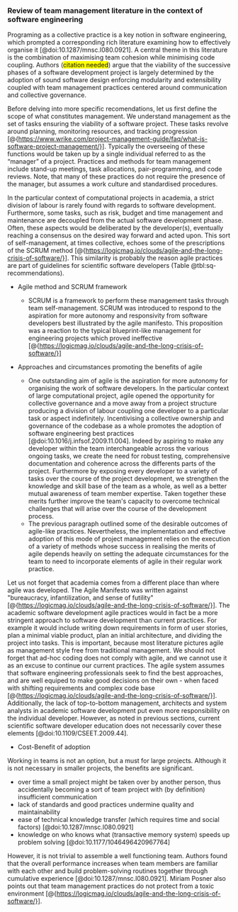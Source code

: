 ### Review of team management literature in the context of software engineering

Programing as a collective practice is a key notion in software engineering, which prompted a corresponding rich literature examining how to effectively organise it [@doi:10.1287/mnsc.l080.0921].
A central theme in this literature is the combination of maximising team cohesion while minimising code coupling.
Authors (<span style="background-color: yellow">citation needed</span>) argue that the viability of the successive phases of a software development project is largely determined by the adoption of sound software design enforcing modularity and extensibility coupled with team management practices centered around communication and collective governance.

Before delving into more specific recomendations, let us first define the scope of what constitutes management.
We understand management as the set of tasks ensuring the viability of a software project.
These tasks revolve around planning, monitoring resources, and tracking progression [@{https://www.wrike.com/project-management-guide/faq/what-is-software-project-management/}].
Typically the overseeing of these functions would be taken up by a single individual referred to as the “manager” of a project.
Practices and methods for team management include stand-up meetings, task allocations, pair-programming, and code reviews.
Note, that many of these practices do not require the presence of the manager, but assumes a work culture and standardised procedures.

In the particular context of computational projects in academia, a strict division of labour is rarely found with regards to software development.
Furthermore, some tasks, such as risk, budget and time management and maintenance are decoupled from the actual software development phase.
Often, these aspects would be deliberated by the developer(s), eventually reaching a consensus on the desired way forward and acted upon.
This sort of self-management, at times collective, echoes some of the prescriptions of the SCRUM method [@{https://logicmag.io/clouds/agile-and-the-long-crisis-of-software/}].
This similarity is probably the reason agile practices are part of guidelines for scientific software developers (Table @tbl:sq-recommendations).

- Agile method and SCRUM framework
    - SCRUM is a framework to perform these management tasks through team self-management. SCRUM was introduced to respond to the aspiration for more autonomy and responsivity from software developers best illustrated by the agile manifesto. This proposition was a reaction to the typical blueprint-like management for engineering projects which proved ineffective [@{https://logicmag.io/clouds/agile-and-the-long-crisis-of-software/}]

- Approaches and circumstances promoting the benefits of agile
    - One outstanding aim of agile is the aspiration for more autonomy for organising the work of software developers. 
    In the particular context of large computational project, agile opened the opportunity for collective governance and a move away from a project structure producing a division of labour coupling one developer to a particular task or aspect indefinitely. 
    Incentivising a collective ownership and governance of the codebase as a whole promotes the adoption of software engineering best practices [@doi:10.1016/j.infsof.2009.11.004]. 
    Indeed by aspiring to make any developer within the team interchangeable across the various ongoing tasks, we create the need for robust testing, comprehensive documentation and coherence across the differents parts of the project.
    Furthermore by exposing every developer to a variety of tasks over the course of the project development, we strengthen the knowledge and skill base of the team as a whole, as well as a better mutual awareness of team member expertise. 
    Taken together these merits further improve the team's capacity to overcome technical challenges that will arise over the course of the development process.
    - The previous paragraph outlined some of the desirable outcomes of agile-like practices. 
    Nevertheless, the implementation and effective adoption of this mode of project management relies on the execution of a variety of methods whose success in realising the merits of agile depends heavily on setting the adequate circumstances for the team to need to incorporate elements of agile in their regular work practice.


Let us not forget that academia comes from a different place than where agile was developed.
The Agile Manifesto was written against "bureaucracy, infantilization, and sense of futility" [@{https://logicmag.io/clouds/agile-and-the-long-crisis-of-software/}].
The academic software development agile practices would in fact be a more stringent approach to software development than current practices.
For example it would include writing down requirements in form of user stories, plan a minimal viable product, plan an initial architecture, and dividing the project into tasks.
This is important, because most literature pictures agile as management style free from traditional management.
We should not forget that ad-hoc coding does not comply with agile, and we cannot use it as an excuse to continue our current practices.
The agile system assumes that software engineering professionals seek to find the best approaches, and are well equiped to make good decisions on their own - when faced with shifting requirements and complex code base [@{https://logicmag.io/clouds/agile-and-the-long-crisis-of-software/}].
Additionally, the lack of top-to-bottom management, architects and system analysts in academic software development put even more responsibility on the individual developer.
However, as noted in previous sections, current scientific software developer education does not necessarily cover these elements [@doi:10.1109/CSEET.2009.44].

- Cost-Benefit of adoption

Working in teams is not an option, but a must for large projects.
Although it is not necessary in smaller projects, the benefits are significant.
- over time a small project might be taken over by another person, thus accidentally becoming a sort of team project with (by definition) insufficient communication
- lack of standards and good practices undermine quality and maintainability
- ease of technical knowledge transfer (which requires time and social factors) [@doi:10.1287/mnsc.l080.0921]
- knowledge on who knows what (transactive memory system) speeds up problem solving [@doi:10.1177/1046496420967764]

However, it is not trivial to assemble a well functioning team.
Authors found that the overall performance increases when team members are familiar with each other and build problem-solving routines together through cumulative experience [@doi:10.1287/mnsc.l080.0921].
Miriam Posner also points out that team management practices do not protect from a toxic environment [@{https://logicmag.io/clouds/agile-and-the-long-crisis-of-software/}].
